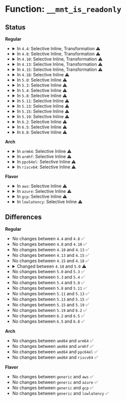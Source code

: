 # Function: <code>__mnt_is_readonly</code>

## Status
<b>Regular</b>
<ul>
<li>
<details>
<summary>In <code>4.4</code>: Selective Inline, Transformation ⚠️</summary>

```c
int __mnt_is_readonly(struct vfsmount *mnt);
```

**Collision:** Unique Global

**Inline:** Selective

**Transformation:** True

**Instances:**

```
In fs/namespace.c (ffffffff8122bd60)
Location: fs/namespace.c:274
Inline: True
Inline callers:
  - fs/namespace.c:__mnt_want_write
  - fs/namespace.c:do_mount
Direct callers:
  - fs/open.c:SyS_access
  - fs/namespace.c:__mnt_want_write
  - fs/namespace.c:do_mount
  - fs/proc_namespace.c:show_vfsmnt
```
**Symbols:**

```
ffffffff8122bd60-ffffffff8122bd76: __mnt_is_readonly.part.8 (STB_LOCAL)
ffffffff8122bd80-ffffffff8122bd9c: __mnt_is_readonly (STB_GLOBAL)
```
</details>
</li>
<li>
<details>
<summary>In <code>4.8</code>: Selective Inline, Transformation ⚠️</summary>

```c
int __mnt_is_readonly(struct vfsmount *mnt);
```

**Collision:** Unique Global

**Inline:** Selective

**Transformation:** True

**Instances:**

```
In fs/namespace.c (ffffffff812577a7)
Location: fs/namespace.c:274
Inline: True
Inline callers:
  - fs/namespace.c:do_mount
  - fs/namespace.c:__mnt_want_write
Direct callers:
  - fs/open.c:SyS_access
  - fs/namespace.c:do_mount
  - fs/namespace.c:__mnt_want_write
  - fs/proc_namespace.c:show_vfsmnt
```
**Symbols:**

```
ffffffff812544c0-ffffffff812544d6: __mnt_is_readonly.part.8 (STB_LOCAL)
ffffffff812544e0-ffffffff812544fc: __mnt_is_readonly (STB_GLOBAL)
```
</details>
</li>
<li>
<details>
<summary>In <code>4.10</code>: Selective Inline, Transformation ⚠️</summary>

```c
int __mnt_is_readonly(struct vfsmount *mnt);
```

**Collision:** Unique Global

**Inline:** Selective

**Transformation:** True

**Instances:**

```
In fs/namespace.c (ffffffff8126ac37)
Location: fs/namespace.c:273
Inline: True
Inline callers:
  - fs/namespace.c:do_mount
  - fs/namespace.c:__mnt_want_write
Direct callers:
  - fs/open.c:SyS_access
  - fs/namespace.c:do_mount
  - fs/namespace.c:__mnt_want_write
  - fs/proc_namespace.c:show_vfsmnt
```
**Symbols:**

```
ffffffff81267a00-ffffffff81267a16: __mnt_is_readonly.part.10 (STB_LOCAL)
ffffffff81267a20-ffffffff81267a3c: __mnt_is_readonly (STB_GLOBAL)
```
</details>
</li>
<li>
<details>
<summary>In <code>4.13</code>: Selective Inline, Transformation ⚠️</summary>

```c
int __mnt_is_readonly(struct vfsmount *mnt);
```

**Collision:** Unique Global

**Inline:** Selective

**Transformation:** True

**Instances:**

```
In fs/namespace.c (ffffffff812783db)
Location: fs/namespace.c:274
Inline: True
Inline callers:
  - fs/namespace.c:do_mount
  - fs/namespace.c:__mnt_want_write
Direct callers:
  - fs/open.c:SyS_access
  - fs/namespace.c:do_mount
  - fs/namespace.c:do_mount
  - fs/namespace.c:__mnt_want_write
  - fs/proc_namespace.c:show_vfsmnt
```
**Symbols:**

```
ffffffff812750b0-ffffffff812750c6: __mnt_is_readonly.part.10 (STB_LOCAL)
ffffffff812750d0-ffffffff812750ec: __mnt_is_readonly (STB_GLOBAL)
```
</details>
</li>
<li>
<details>
<summary>In <code>4.15</code>: Selective Inline, Transformation ⚠️</summary>

```c
int __mnt_is_readonly(struct vfsmount *mnt);
```

**Collision:** Unique Global

**Inline:** Selective

**Transformation:** True

**Instances:**

```
In fs/namespace.c (ffffffff8129ae11)
Location: fs/namespace.c:274
Inline: True
Inline callers:
  - fs/namespace.c:do_mount
  - fs/namespace.c:__mnt_want_write
Direct callers:
  - fs/open.c:SyS_access
  - fs/namespace.c:do_mount
  - fs/namespace.c:do_mount
  - fs/namespace.c:__mnt_want_write
  - fs/proc_namespace.c:show_vfsmnt
```
**Symbols:**

```
ffffffff81297970-ffffffff81297986: __mnt_is_readonly.part.13 (STB_LOCAL)
ffffffff81297990-ffffffff812979ac: __mnt_is_readonly (STB_GLOBAL)
```
</details>
</li>
<li>
<details>
<summary>In <code>4.18</code>: Selective Inline ⚠️</summary>

```c
int __mnt_is_readonly(struct vfsmount *mnt);
```

**Collision:** Unique Global

**Inline:** Selective

**Transformation:** False

**Instances:**

```
In fs/namespace.c (ffffffff812c0f00)
Location: fs/namespace.c:274
Inline: True
Inline callers:
  - fs/namespace.c:do_mount
  - fs/namespace.c:__mnt_want_write
Direct callers:
  - fs/open.c:do_faccessat
  - fs/proc_namespace.c:show_vfsmnt
```
**Symbols:**

```
ffffffff812bdc40-ffffffff812bdc61: __mnt_is_readonly (STB_GLOBAL)
```
</details>
</li>
<li>
<details>
<summary>In <code>5.0</code>: Selective Inline ⚠️</summary>

```c
bool __mnt_is_readonly(struct vfsmount *mnt);
```

**Collision:** Unique Global

**Inline:** Selective

**Transformation:** False

**Instances:**

```
In fs/namespace.c (ffffffff812d61df)
Location: fs/namespace.c:249
Inline: True
Inline callers:
  - fs/namespace.c:do_mount
  - fs/namespace.c:__mnt_want_write
Direct callers:
  - fs/open.c:do_faccessat
  - fs/proc_namespace.c:show_vfsmnt
```
**Symbols:**

```
ffffffff812d2590-ffffffff812d25b1: __mnt_is_readonly (STB_GLOBAL)
```
</details>
</li>
<li>
<details>
<summary>In <code>5.3</code>: Selective Inline ⚠️</summary>

```c
bool __mnt_is_readonly(struct vfsmount *mnt);
```

**Collision:** Unique Global

**Inline:** Selective

**Transformation:** False

**Instances:**

```
In fs/namespace.c (ffffffff812f4965)
Location: fs/namespace.c:246
Inline: True
Inline callers:
  - fs/namespace.c:do_mount
  - fs/namespace.c:__mnt_want_write
Direct callers:
  - fs/open.c:do_faccessat
  - fs/proc_namespace.c:show_vfsmnt
```
**Symbols:**

```
ffffffff812ef5e0-ffffffff812ef601: __mnt_is_readonly (STB_GLOBAL)
```
</details>
</li>
<li>
<details>
<summary>In <code>5.4</code>: Selective Inline ⚠️</summary>

```c
bool __mnt_is_readonly(struct vfsmount *mnt);
```

**Collision:** Unique Global

**Inline:** Selective

**Transformation:** False

**Instances:**

```
In fs/namespace.c (ffffffff81306507)
Location: fs/namespace.c:246
Inline: True
Inline callers:
  - fs/namespace.c:do_mount
  - fs/namespace.c:mnt_warn_timestamp_expiry
  - fs/namespace.c:__mnt_want_write
Direct callers:
  - fs/open.c:do_faccessat
  - fs/proc_namespace.c:show_vfsmnt
```
**Symbols:**

```
ffffffff813010b0-ffffffff813010d1: __mnt_is_readonly (STB_GLOBAL)
```
</details>
</li>
<li>
<details>
<summary>In <code>5.8</code>: Selective Inline ⚠️</summary>

```c
bool __mnt_is_readonly(struct vfsmount *mnt);
```

**Collision:** Unique Global

**Inline:** Selective

**Transformation:** False

**Instances:**

```
In fs/namespace.c (ffffffff8133c074)
Location: fs/namespace.c:246
Inline: True
Inline callers:
  - fs/namespace.c:do_reconfigure_mnt
  - fs/namespace.c:mnt_warn_timestamp_expiry
  - fs/namespace.c:__mnt_want_write
Direct callers:
  - fs/open.c:do_faccessat
  - fs/proc_namespace.c:show_vfsmnt
```
**Symbols:**

```
ffffffff8133a320-ffffffff8133a341: __mnt_is_readonly (STB_GLOBAL)
```
</details>
</li>
<li>
<details>
<summary>In <code>5.11</code>: Selective Inline ⚠️</summary>

```c
bool __mnt_is_readonly(struct vfsmount *mnt);
```

**Collision:** Unique Global

**Inline:** Selective

**Transformation:** False

**Instances:**

```
In fs/namespace.c (ffffffff81347f14)
Location: fs/namespace.c:246
Inline: True
Inline callers:
  - fs/namespace.c:do_reconfigure_mnt
  - fs/namespace.c:mnt_warn_timestamp_expiry
  - fs/namespace.c:__mnt_want_write
Direct callers:
  - fs/open.c:do_faccessat
  - fs/proc_namespace.c:show_vfsmnt
```
**Symbols:**

```
ffffffff81346010-ffffffff81346031: __mnt_is_readonly (STB_GLOBAL)
```
</details>
</li>
<li>
<details>
<summary>In <code>5.13</code>: Selective Inline ⚠️</summary>

```c
bool __mnt_is_readonly(struct vfsmount *mnt);
```

**Collision:** Unique Global

**Inline:** Selective

**Transformation:** False

**Instances:**

```
In fs/namespace.c (ffffffff81352903)
Location: fs/namespace.c:267
Inline: True
Inline callers:
  - fs/namespace.c:path_mount
  - fs/namespace.c:mnt_warn_timestamp_expiry
  - fs/namespace.c:__mnt_want_write
Direct callers:
  - fs/open.c:do_faccessat
  - fs/proc_namespace.c:show_vfsmnt
```
**Symbols:**

```
ffffffff8134c3d0-ffffffff8134c3f1: __mnt_is_readonly (STB_GLOBAL)
```
</details>
</li>
<li>
<details>
<summary>In <code>5.15</code>: Selective Inline ⚠️</summary>

```c
bool __mnt_is_readonly(struct vfsmount *mnt);
```

**Collision:** Unique Global

**Inline:** Selective

**Transformation:** False

**Instances:**

```
In fs/namespace.c (ffffffff813a0d14)
Location: fs/namespace.c:268
Inline: True
Inline callers:
  - fs/namespace.c:path_mount
  - fs/namespace.c:mnt_warn_timestamp_expiry
  - fs/namespace.c:__mnt_want_write
Direct callers:
  - fs/open.c:do_faccessat
  - fs/proc_namespace.c:show_vfsmnt
```
**Symbols:**

```
ffffffff8139a220-ffffffff8139a241: __mnt_is_readonly (STB_GLOBAL)
```
</details>
</li>
<li>
<details>
<summary>In <code>5.19</code>: Selective Inline ⚠️</summary>

```c
bool __mnt_is_readonly(struct vfsmount *mnt);
```

**Collision:** Unique Global

**Inline:** Selective

**Transformation:** False

**Instances:**

```
In fs/namespace.c (ffffffff814246e1)
Location: fs/namespace.c:269
Inline: True
Inline callers:
  - fs/namespace.c:path_mount
  - fs/namespace.c:mnt_warn_timestamp_expiry
  - fs/namespace.c:__mnt_want_write
Direct callers:
  - fs/open.c:do_faccessat
  - fs/proc_namespace.c:show_vfsmnt
```
**Symbols:**

```
ffffffff8141cdb0-ffffffff8141cdd7: __mnt_is_readonly (STB_GLOBAL)
```
</details>
</li>
<li>
<details>
<summary>In <code>6.2</code>: Selective Inline ⚠️</summary>

```c
bool __mnt_is_readonly(struct vfsmount *mnt);
```

**Collision:** Unique Global

**Inline:** Selective

**Transformation:** False

**Instances:**

```
In fs/namespace.c (ffffffff814b0e49)
Location: fs/namespace.c:384
Inline: True
Inline callers:
  - fs/namespace.c:path_mount
  - fs/namespace.c:mnt_warn_timestamp_expiry
  - fs/namespace.c:__mnt_want_write
Direct callers:
  - fs/open.c:do_faccessat
  - fs/proc_namespace.c:show_vfsmnt
```
**Symbols:**

```
ffffffff814a9050-ffffffff814a9077: __mnt_is_readonly (STB_GLOBAL)
```
</details>
</li>
<li>
<details>
<summary>In <code>6.5</code>: Selective Inline ⚠️</summary>

```c
bool __mnt_is_readonly(struct vfsmount *mnt);
```

**Collision:** Unique Global

**Inline:** Selective

**Transformation:** False

**Instances:**

```
In fs/namespace.c (ffffffff814e5e89)
Location: fs/namespace.c:270
Inline: True
Inline callers:
  - fs/namespace.c:path_mount
  - fs/namespace.c:mnt_warn_timestamp_expiry
  - fs/namespace.c:__mnt_want_write
Direct callers:
  - fs/open.c:do_faccessat
  - fs/proc_namespace.c:show_vfsmnt
```
**Symbols:**

```
ffffffff814ddf90-ffffffff814ddfb7: __mnt_is_readonly (STB_GLOBAL)
```
</details>
</li>
<li>
<details>
<summary>In <code>6.8</code>: Selective Inline ⚠️</summary>

```c
bool __mnt_is_readonly(struct vfsmount *mnt);
```

**Collision:** Unique Global

**Inline:** Selective

**Transformation:** False

**Instances:**

```
In fs/namespace.c (ffffffff81519cb9)
Location: fs/namespace.c:275
Inline: True
Inline callers:
  - fs/namespace.c:path_mount
  - fs/namespace.c:mnt_warn_timestamp_expiry
  - fs/namespace.c:mnt_get_write_access
Direct callers:
  - fs/open.c:do_faccessat
  - fs/proc_namespace.c:show_vfsmnt
```
**Symbols:**

```
ffffffff815109e0-ffffffff81510a07: __mnt_is_readonly (STB_GLOBAL)
```
</details>
</li>
</ul>
<b>Arch</b>
<ul>
<li>
<details>
<summary>In <code>arm64</code>: Selective Inline ⚠️</summary>

```c
bool __mnt_is_readonly(struct vfsmount *mnt);
```

**Collision:** Unique Global

**Inline:** Selective

**Transformation:** False

**Instances:**

```
In fs/namespace.c (ffff8000103b9aa4)
Location: fs/namespace.c:246
Inline: True
Inline callers:
  - fs/namespace.c:do_mount
  - fs/namespace.c:mnt_warn_timestamp_expiry
  - fs/namespace.c:mnt_clone_write
  - fs/namespace.c:__mnt_want_write
Direct callers:
  - fs/open.c:do_faccessat
  - fs/proc_namespace.c:show_vfsmnt
```
**Symbols:**

```
ffff8000103b3968-ffff8000103b39b0: __mnt_is_readonly (STB_GLOBAL)
```
</details>
</li>
<li>
<details>
<summary>In <code>armhf</code>: Selective Inline ⚠️</summary>

```c
bool __mnt_is_readonly(struct vfsmount *mnt);
```

**Collision:** Unique Global

**Inline:** Selective

**Transformation:** False

**Instances:**

```
In fs/namespace.c (c05975dc)
Location: fs/namespace.c:246
Inline: True
Inline callers:
  - fs/namespace.c:do_mount
  - fs/namespace.c:mnt_warn_timestamp_expiry
  - fs/namespace.c:mnt_clone_write
  - fs/namespace.c:__mnt_want_write
Direct callers:
  - fs/open.c:do_faccessat
  - fs/proc_namespace.c:show_vfsmnt
```
**Symbols:**

```
c0592494-c05924c4: __mnt_is_readonly (STB_GLOBAL)
```
</details>
</li>
<li>
<details>
<summary>In <code>ppc64el</code>: Selective Inline ⚠️</summary>

```c
bool __mnt_is_readonly(struct vfsmount *mnt);
```

**Collision:** Unique Global

**Inline:** Selective

**Transformation:** False

**Instances:**

```
In fs/namespace.c (c0000000004b70d0)
Location: fs/namespace.c:246
Inline: True
Inline callers:
  - fs/namespace.c:do_mount
  - fs/namespace.c:mnt_warn_timestamp_expiry
  - fs/namespace.c:mnt_clone_write
  - fs/namespace.c:__mnt_want_write
Direct callers:
  - fs/open.c:do_faccessat
  - fs/proc_namespace.c:show_vfsmnt
```
**Symbols:**

```
c0000000004af5d0-c0000000004af608: __mnt_is_readonly (STB_GLOBAL)
```
</details>
</li>
<li>
<details>
<summary>In <code>riscv64</code>: Selective Inline ⚠️</summary>

```c
bool __mnt_is_readonly(struct vfsmount *mnt);
```

**Collision:** Unique Global

**Inline:** Selective

**Transformation:** False

**Instances:**

```
In fs/namespace.c (ffffffe00027bd6a)
Location: fs/namespace.c:246
Inline: True
Inline callers:
  - fs/namespace.c:do_mount
  - fs/namespace.c:mnt_warn_timestamp_expiry
  - fs/namespace.c:mnt_clone_write
  - fs/namespace.c:__mnt_want_write
Direct callers:
  - fs/open.c:do_faccessat
  - fs/proc_namespace.c:show_vfsmnt
```
**Symbols:**

```
ffffffe000276fe4-ffffffe000277014: __mnt_is_readonly (STB_GLOBAL)
```
</details>
</li>
</ul>
<b>Flavor</b>
<ul>
<li>
<details>
<summary>In <code>aws</code>: Selective Inline ⚠️</summary>

```c
bool __mnt_is_readonly(struct vfsmount *mnt);
```

**Collision:** Unique Global

**Inline:** Selective

**Transformation:** False

**Instances:**

```
In fs/namespace.c (ffffffff812feae7)
Location: fs/namespace.c:246
Inline: True
Inline callers:
  - fs/namespace.c:do_mount
  - fs/namespace.c:mnt_warn_timestamp_expiry
  - fs/namespace.c:__mnt_want_write
Direct callers:
  - fs/open.c:do_faccessat
  - fs/proc_namespace.c:show_vfsmnt
```
**Symbols:**

```
ffffffff812f9690-ffffffff812f96b1: __mnt_is_readonly (STB_GLOBAL)
```
</details>
</li>
<li>
<details>
<summary>In <code>azure</code>: Selective Inline ⚠️</summary>

```c
bool __mnt_is_readonly(struct vfsmount *mnt);
```

**Collision:** Unique Global

**Inline:** Selective

**Transformation:** False

**Instances:**

```
In fs/namespace.c (ffffffff812ef707)
Location: fs/namespace.c:246
Inline: True
Inline callers:
  - fs/namespace.c:do_mount
  - fs/namespace.c:mnt_warn_timestamp_expiry
  - fs/namespace.c:__mnt_want_write
Direct callers:
  - fs/open.c:do_faccessat
  - fs/proc_namespace.c:show_vfsmnt
```
**Symbols:**

```
ffffffff812ea2b0-ffffffff812ea2d1: __mnt_is_readonly (STB_GLOBAL)
```
</details>
</li>
<li>
<details>
<summary>In <code>gcp</code>: Selective Inline ⚠️</summary>

```c
bool __mnt_is_readonly(struct vfsmount *mnt);
```

**Collision:** Unique Global

**Inline:** Selective

**Transformation:** False

**Instances:**

```
In fs/namespace.c (ffffffff812fc8d7)
Location: fs/namespace.c:246
Inline: True
Inline callers:
  - fs/namespace.c:do_mount
  - fs/namespace.c:mnt_warn_timestamp_expiry
  - fs/namespace.c:__mnt_want_write
Direct callers:
  - fs/open.c:do_faccessat
  - fs/proc_namespace.c:show_vfsmnt
```
**Symbols:**

```
ffffffff812f7480-ffffffff812f74a1: __mnt_is_readonly (STB_GLOBAL)
```
</details>
</li>
<li>
<details>
<summary>In <code>lowlatency</code>: Selective Inline ⚠️</summary>

```c
bool __mnt_is_readonly(struct vfsmount *mnt);
```

**Collision:** Unique Global

**Inline:** Selective

**Transformation:** False

**Instances:**

```
In fs/namespace.c (ffffffff8130dc37)
Location: fs/namespace.c:246
Inline: True
Inline callers:
  - fs/namespace.c:do_mount
  - fs/namespace.c:mnt_warn_timestamp_expiry
  - fs/namespace.c:mnt_clone_write
  - fs/namespace.c:__mnt_want_write
Direct callers:
  - fs/open.c:do_faccessat
  - fs/proc_namespace.c:show_vfsmnt
```
**Symbols:**

```
ffffffff81308710-ffffffff81308731: __mnt_is_readonly (STB_GLOBAL)
```
</details>
</li>
</ul>

## Differences
<b>Regular</b>
<ul>
<li>
No changes between <code>4.4</code> and <code>4.8</code> ✅
</li>
<li>
No changes between <code>4.8</code> and <code>4.10</code> ✅
</li>
<li>
No changes between <code>4.10</code> and <code>4.13</code> ✅
</li>
<li>
No changes between <code>4.13</code> and <code>4.15</code> ✅
</li>
<li>
No changes between <code>4.15</code> and <code>4.18</code> ✅
</li>
<li>
<details>
<summary>Changed between <code>4.18</code> and <code>5.0</code> ⚠️</summary>
<ul>
<li>
<b>Return type changed. </b>
<code>int</code> ➡️ <code>bool</code>
</li>
</ul>
</details>
</li>
<li>
No changes between <code>5.0</code> and <code>5.3</code> ✅
</li>
<li>
No changes between <code>5.3</code> and <code>5.4</code> ✅
</li>
<li>
No changes between <code>5.4</code> and <code>5.8</code> ✅
</li>
<li>
No changes between <code>5.8</code> and <code>5.11</code> ✅
</li>
<li>
No changes between <code>5.11</code> and <code>5.13</code> ✅
</li>
<li>
No changes between <code>5.13</code> and <code>5.15</code> ✅
</li>
<li>
No changes between <code>5.15</code> and <code>5.19</code> ✅
</li>
<li>
No changes between <code>5.19</code> and <code>6.2</code> ✅
</li>
<li>
No changes between <code>6.2</code> and <code>6.5</code> ✅
</li>
<li>
No changes between <code>6.5</code> and <code>6.8</code> ✅
</li>
</ul>
<b>Arch</b>
<ul>
<li>
No changes between <code>amd64</code> and <code>arm64</code> ✅
</li>
<li>
No changes between <code>amd64</code> and <code>armhf</code> ✅
</li>
<li>
No changes between <code>amd64</code> and <code>ppc64el</code> ✅
</li>
<li>
No changes between <code>amd64</code> and <code>riscv64</code> ✅
</li>
</ul>
<b>Flavor</b>
<ul>
<li>
No changes between <code>generic</code> and <code>aws</code> ✅
</li>
<li>
No changes between <code>generic</code> and <code>azure</code> ✅
</li>
<li>
No changes between <code>generic</code> and <code>gcp</code> ✅
</li>
<li>
No changes between <code>generic</code> and <code>lowlatency</code> ✅
</li>
</ul>
